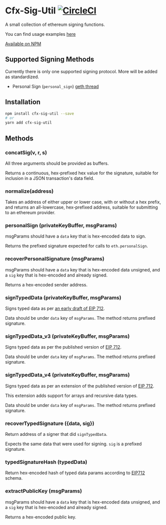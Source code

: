 # Cfx-Sig-Util [![CircleCI](https://circleci.com/gh/yqrashawn/cfx-sig-util.svg?style=svg)](https://circleci.com/gh/MetaMask/eth-sig-util)

A small collection of ethereum signing functions.

You can find usage examples [here](https://github.com/flyswatter/js-eth-personal-sign-examples)

[Available on NPM](https://www.npmjs.com/package/cfx-sig-util)

## Supported Signing Methods

Currently there is only one supported signing protocol. More will be added as standardized.

- Personal Sign (`personal_sign`) [geth thread](https://github.com/ethereum/go-ethereum/pull/2940)


## Installation

```sh
npm install cfx-sig-util --save
# or
yarn add cfx-sig-util
```

## Methods

### concatSig(v, r, s)

All three arguments should be provided as buffers.

Returns a continuous, hex-prefixed hex value for the signature, suitable for inclusion in a JSON transaction's data field.

### normalize(address)

Takes an address of either upper or lower case, with or without a hex prefix, and returns an all-lowercase, hex-prefixed address, suitable for submitting to an ethereum provider.

### personalSign (privateKeyBuffer, msgParams)

msgParams should have a `data` key that is hex-encoded data to sign.

Returns the prefixed signature expected for calls to `eth.personalSign`.

### recoverPersonalSignature (msgParams)

msgParams should have a `data` key that is hex-encoded data unsigned, and a `sig` key that is hex-encoded and already signed.

Returns a hex-encoded sender address.

### signTypedData (privateKeyBuffer, msgParams)

Signs typed data as per [an early draft of EIP 712](https://github.com/ethereum/EIPs/pull/712/commits/21abe254fe0452d8583d5b132b1d7be87c0439ca).

Data should be under `data` key of `msgParams`. The method returns prefixed signature.

### signTypedData_v3 (privateKeyBuffer, msgParams)

Signs typed data as per the published version of [EIP 712](https://github.com/ethereum/EIPs/pull/712).

Data should be under `data` key of `msgParams`. The method returns prefixed signature.

### signTypedData_v4 (privateKeyBuffer, msgParams)

Signs typed data as per an extension of the published version of [EIP 712](https://github.com/MetaMask/eth-sig-util/pull/54).

This extension adds support for arrays and recursive data types.

Data should be under `data` key of `msgParams`. The method returns prefixed signature.

### recoverTypedSignature ({data, sig})

Return address of a signer that did `signTypedData`.

Expects the same data that were used for signing. `sig` is a prefixed signature.

### typedSignatureHash (typedData)

Return hex-encoded hash of typed data params according to [EIP712](https://github.com/ethereum/EIPs/pull/712) schema.

### extractPublicKey (msgParams)

msgParams should have a `data` key that is hex-encoded data unsigned, and a `sig` key that is hex-encoded and already signed.

Returns a hex-encoded public key.

